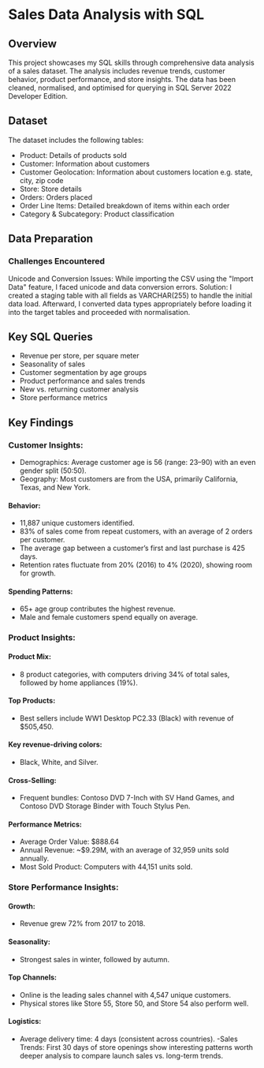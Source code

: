 # Sales Data Analysis with SQL

## Overview

This project showcases my SQL skills through comprehensive data analysis of a sales dataset. The analysis includes revenue trends, customer behavior, product performance, and store insights. The data has been cleaned, normalised, and optimised for querying in SQL Server 2022 Developer Edition.

## Dataset

The dataset includes the following tables:
- Product: Details of products sold
- Customer: Information about customers
- Customer Geolocation: Information about customers location e.g. state, city, zip code
- Store: Store details
- Orders: Orders placed
- Order Line Items: Detailed breakdown of items within each order
- Category & Subcategory: Product classification

## Data Preparation

### Challenges Encountered

Unicode and Conversion Issues: While importing the CSV using the "Import Data" feature, I faced unicode and data conversion errors.
Solution: I created a staging table with all fields as VARCHAR(255) to handle the initial data load. Afterward, I converted data types appropriately before loading it into the target tables and proceeded with normalisation.

## Key SQL Queries

- Revenue per store, per square meter
- Seasonality of sales
- Customer segmentation by age groups
- Product performance and sales trends
- New vs. returning customer analysis
- Store performance metrics

## Key Findings

### Customer Insights:
- Demographics: Average customer age is 56 (range: 23–90) with an even gender split (50:50).
- Geography: Most customers are from the USA, primarily California, Texas, and New York.
#### Behavior: 
- 11,887 unique customers identified.
- 83% of sales come from repeat customers, with an average of 2 orders per customer.
- The average gap between a customer’s first and last purchase is 425 days.
- Retention rates fluctuate from 20% (2016) to 4% (2020), showing room for growth.
#### Spending Patterns:
- 65+ age group contributes the highest revenue.
- Male and female customers spend equally on average.
### Product Insights:
#### Product Mix: 
- 8 product categories, with computers driving 34% of total sales, followed by home appliances (19%).
#### Top Products: 
- Best sellers include WW1 Desktop PC2.33 (Black) with revenue of $505,450.
#### Key revenue-driving colors:
- Black, White, and Silver.
#### Cross-Selling: 
- Frequent bundles: Contoso DVD 7-Inch with SV Hand Games, and Contoso DVD Storage Binder with Touch Stylus Pen.
#### Performance Metrics: 
- Average Order Value: $888.64
- Annual Revenue: ~$9.29M, with an average of 32,959 units sold annually.
- Most Sold Product: Computers with 44,151 units sold.
### Store Performance Insights:
#### Growth: 
- Revenue grew 72% from 2017 to 2018.
#### Seasonality: 
- Strongest sales in winter, followed by autumn.
#### Top Channels: 
- Online is the leading sales channel with 4,547 unique customers.
- Physical stores like Store 55, Store 50, and Store 54 also perform well.
#### Logistics: 
- Average delivery time: 4 days (consistent across countries).
-Sales Trends: First 30 days of store openings show interesting patterns worth deeper analysis to compare launch sales vs. long-term trends.
